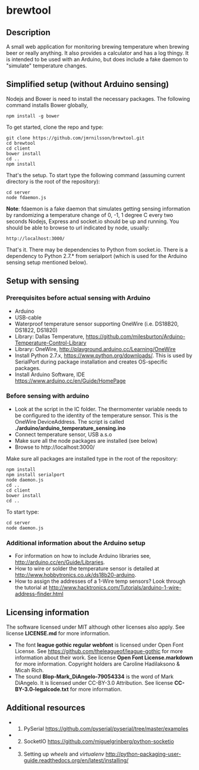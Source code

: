 # brewtool

## Description
A small web application for monitoring brewing temperature when brewing beer or really anything. It also provides a calculator and has a log thingy. It is intended to be used with an Arduino, but does include a fake daemon to "simulate" temperature changes.

## Simplified setup (without Arduino sensing)
Nodejs and Bower is need to install the necessary packages. The following command installs Bower globally,

    npm install -g bower

To get started, clone the repo and type:

    git clone https://github.com/jmrnilsson/brewtool.git
    cd brewtool
    cd client
    bower install
    cd ..
    npm install

That's the setup. To start type the following command (assuming current directory is the root of the repository):

    cd server
    node fdaemon.js

__Note__: fdaemon is a fake daemon that simulates getting sensing information by randomizing a temperature change of 0, -1, 1 degree C every two seconds
Nodejs, Express and socket.io should be up and running. You should be able to browse to url indicated by node, usually:

    http://localhost:3000/

That's it. There may be dependencies to Python from socket.io. There is a dependency to Python 2.7.* from serialport (which is used for the Arduino sensing setup mentioned below).

## Setup with sensing
### Prerequisites before actual sensing with Arduino
* Arduino
* USB-cable
* Waterproof temperature sensor supporting OneWire (i.e. DS18B20, DS1822, DS1820)
* Library: Dallas Temperature, https://github.com/milesburton/Arduino-Temperature-Control-Library
* Library: OneWire, http://playground.arduino.cc/Learning/OneWire
* Install Python 2.7.x, https://www.python.org/downloads/. This is used by SerialPort during package installation and creates OS-specific packages.
* Install Arduino Software, IDE https://www.arduino.cc/en/Guide/HomePage

### Before sensing with arduino
* Look at the script in the IC folder. The thermomenter variable needs to be configured to the identity of the temperature sensor. This is the OneWire DeviceAddress. The script is called __./arduino/arduino_temperature_sensing.ino__
* Connect temperature sensor, USB a.s.o
* Make sure all the node packages are installed (see below)
* Browse to http://localhost:3000/

Make sure all packages are installed type in the root of the repository:

    npm install
    npm install serialport
    node daemon.js
    cd ..
    cd client
    bower install
    cd ..

To start type:

    cd server
    node daemon.js

### Additional information about the Arduino setup
* For information on how to include Arduino libraries see, http://arduino.cc/en/Guide/Libraries.
* How to wire or solder the temperature sensor is detailed at http://www.hobbytronics.co.uk/ds18b20-arduino.
* How to assign the addresses of a 1-Wire temp sensors? Look through the tutorial at http://www.hacktronics.com/Tutorials/arduino-1-wire-address-finder.html

## Licensing information
The software licensed under MIT although other licenses also apply. See license __LICENSE.md__ for more information.
* The font __league gothic regular webfont__ is licensed under Open Font License. See https://github.com/theleagueof/league-gothic for more information about their work. See license __Open Font License.markdown__ for more information. Copyright holders are Caroline Hadilaksono & Micah Rich.
* The sound __Blop-Mark_DiAngelo-79054334__ is the word of Mark DiAngelo. It is licensed under CC-BY-3.0 Attribution. See license __CC-BY-3.0-legalcode.txt__ for more information.

## Additional resources
+ 1. PySerial https://github.com/pyserial/pyserial/tree/master/examples
+ 2. SocketIO https://github.com/miguelgrinberg/python-socketio
+ 3. Setting up *wheels* and *virtualenv* http://python-packaging-user-guide.readthedocs.org/en/latest/installing/
